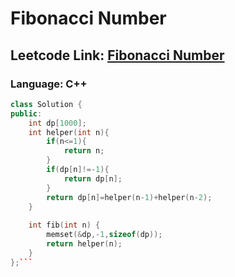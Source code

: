 # Fibonacci Number

## Leetcode Link: [Fibonacci Number](https://leetcode.com/problems/fibonacci-number/)
### Language: C++

```cpp
class Solution {
public:
    int dp[1000];
    int helper(int n){
        if(n<=1){
            return n;
        }
        if(dp[n]!=-1){
            return dp[n];
        }
        return dp[n]=helper(n-1)+helper(n-2); 
    }
    
    int fib(int n) {
        memset(&dp,-1,sizeof(dp));
        return helper(n);
    }
};```



